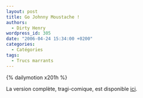 ```yaml
---
layout: post
title: Go Johnny Moustache !
authors:
  - Dirty Henry
wordpress_id: 305
date: "2006-04-24 15:34:00 +0200"
categories:
  - Catégories
tags:
  - Trucs marrants
---
```


{% dailymotion x201h %}

La version complète, tragi-comique, est disponible [ici][1].

[1]: https://www.ina.fr/video/CPB8405185302/overdanse-video.html
